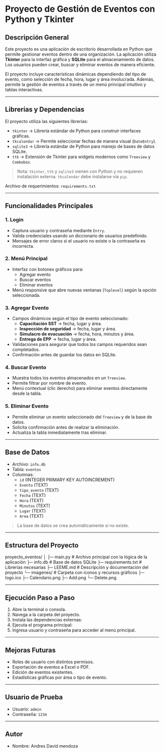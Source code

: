 # Proyecto de Gestión de Eventos con Python y Tkinter

## Descripción General
Este proyecto es una aplicación de escritorio desarrollada en Python que permite gestionar eventos dentro de una organización. La aplicación utiliza **Tkinter** para la interfaz gráfica y **SQLite** para el almacenamiento de datos. Los usuarios pueden crear, buscar y eliminar eventos de manera eficiente.

El proyecto incluye características dinámicas dependiendo del tipo de evento, como selección de fecha, hora, lugar y área involucrada. Además, permite la gestión de eventos a través de un menú principal intuitivo y tablas interactivas.

---

## Librerías y Dependencias
El proyecto utiliza las siguientes librerías:

- `tkinter` → Librería estándar de Python para construir interfaces gráficas.
- `tkcalendar` → Permite seleccionar fechas de manera visual (`DateEntry`).
- `sqlite3` → Librería estándar de Python para manejo de bases de datos SQLite.
- `ttk` → Extensión de Tkinter para widgets modernos como `Treeview` y `Combobox`.

> Nota: `tkinter`, `ttk` y `sqlite3` vienen con Python y no requieren instalación externa. `tkcalendar` debe instalarse vía `pip`.

Archivo de requerimientos: `requirements.txt`  

---

## Funcionalidades Principales

### 1. Login
- Captura usuario y contraseña mediante `Entry`.
- Valida credenciales usando un diccionario de usuarios predefinido.
- Mensajes de error claros si el usuario no existe o la contraseña es incorrecta.

### 2. Menú Principal
- Interfaz con botones gráficos para:
  - Agregar evento
  - Buscar eventos
  - Eliminar eventos
- Menú responsive que abre nuevas ventanas (`Toplevel`) según la opción seleccionada.

### 3. Agregar Evento
- Campos dinámicos según el tipo de evento seleccionado:
  - **Capacitación SST** → fecha, lugar y área.
  - **Inspección de seguridad** → fecha, lugar y área.
  - **Simulacro de evacuación** → fecha, hora, minutos y área.
  - **Entrega de EPP** → fecha, lugar y área.
- Validaciones para asegurar que todos los campos requeridos sean completados.
- Confirmación antes de guardar los datos en SQLite.

### 4. Buscar Evento
- Muestra todos los eventos almacenados en un `Treeview`.
- Permite filtrar por nombre de evento.
- Menú contextual (clic derecho) para eliminar eventos directamente desde la tabla.

### 5. Eliminar Evento
- Permite eliminar un evento seleccionado del `Treeview` y de la base de datos.
- Solicita confirmación antes de realizar la eliminación.
- Actualiza la tabla inmediatamente tras eliminar.

---

## Base de Datos
- Archivo: `info.db`
- Tabla: `eventos`
- Columnas:
  - `id` (INTEGER PRIMARY KEY AUTOINCREMENT)
  - `Evento` (TEXT)
  - `tipo_evento` (TEXT)
  - `Fecha` (TEXT)
  - `Hora` (TEXT)
  - `Minutos` (TEXT)
  - `Lugar` (TEXT)
  - `Area` (TEXT)

> La base de datos se crea automáticamente si no existe.

---

## Estructura del Proyecto
proyecto_eventos/
│
├─ main.py # Archivo principal con la lógica de la aplicación
├─ info.db # Base de datos SQLite
├─ requirements.txt # Librerías necesarias
├─ LEEME.md # Descripción y documentación del proyecto
└─ imagenes/ # Carpeta con iconos y recursos gráficos
├─ logo.ico
├─ Calendario.png
├─ Add.png
└─ Delete.png

---

## Ejecución Paso a Paso
1. Abre la terminal o consola.
2. Navega a la carpeta del proyecto.
3. Instala las dependencias externas:
4. Ejecuta el programa principal:
5. Ingresa usuario y contraseña para acceder al menú principal.

---

## Mejoras Futuras
- Roles de usuario con distintos permisos.
- Exportación de eventos a Excel o PDF.
- Edición de eventos existentes.
- Estadísticas gráficas por área o tipo de evento.

---

## Usuario de Prueba
- Usuario: `admin`
- Contraseña: `1234`

---

## Autor
- Nombre: Andres David mendoza
